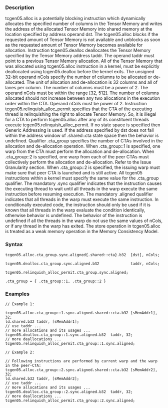 ### Description

tcgen05.alloc is a potentially blocking instruction which dynamically allocates
the specified number of columns in the Tensor Memory and writes
the address of the allocated Tensor Memory into shared memory
at the location specified by address operand dst. The tcgen05.alloc blocks if the
requested amount of Tensor Memory is not available and unblocks
as soon as the requested amount of Tensor Memory becomes
available for allocation.
Instruction tcgen05.dealloc deallocates the Tensor Memory
specified by the Tensor Memory address taddr. The operand
taddr must point to a previous Tensor Memory allocation.
All of the Tensor Memory that was allocated using tcgen05.alloc instruction in a kernel,
must be explicitly deallocated using tcgen05.dealloc before the kernel exits.
The unsigned 32-bit operand nCols specify the number of columns to be allocated or
de-allocated. The unit of allocation and de-allocation is 32 columns and all of lanes
per column. The number of columns must be a power of 2. The operand nCols must be
within the range [32, 512]. The number of columns allocated should not increase between
any two allocations in the execution order within the CTA. Operand nCols must be
power of 2.
Instruction tcgen05.relinquish_alloc_permit specifies that the CTA of the executing
thread is relinquishing the right to allocate Tensor Memory. So,
it is illegal for a CTA to perform tcgen05.alloc after any of its constituent threads
execute tcgen05.relinquish_alloc_permit.
If no state space is specified then Generic Addressing is used.
If the address specified by dst does not fall within the address window of
.shared::cta state space then the behavior is undefined.
Qualifier .cta_group specifies the number of CTAs involved in the allocation and
de-allocation operation. When .cta_group::1 is specified, one warp from the CTA must
perform the allocation and de-allocation. When .cta_group::2 is specified, one warp
from each of the peer CTAs must collectively perform the allocation and
de-allocation. Refer to the Issue Granularity section.
When .cta_group::2 is specified, the issuing warp must make sure that peer CTA is launched
and is still active.
All tcgen05 instructions within a kernel must specify the same value for the .cta_group
qualifier.
The mandatory .sync qualifier indicates that the instruction causes the executing thread
to wait until all threads in the warp execute the same instruction before resuming execution.
The mandatory .aligned qualifier indicates that all threads in the warp must execute the
same instruction. In conditionally executed code, the instruction should only be used if it
is known that all threads in the warp evaluate the condition identically, otherwise behavior
is undefined.
The behavior of the instruction is undefined if all the threads in the warp do not use the
same values of nCols, or if any thread in the warp has exited.
The store operation in tcgen05.alloc is treated as a weak memory operation in the
Memory Consistency Model.

### Syntax

```
tcgen05.alloc.cta_group.sync.aligned{.shared::cta}.b32  [dst], nCols;

tcgen05.dealloc.cta_group.sync.aligned.b32              taddr, nCols;

tcgen05.relinquish_alloc_permit.cta_group.sync.aligned;

.cta_group = { .cta_group::1, .cta_group::2 }
```

### Examples

```
// Example 1:

tcgen05.alloc.cta_group::1.sync.aligned.shared::cta.b32 [sMemAddr1], 32;
ld.shared.b32 taddr, [sMemAddr1];
// use taddr ...
// more allocations and its usages ...
tcgen05.dealloc.cta_group::1.sync.aligned.b32  taddr, 32;
// more deallocations ...
tcgen05.relinquish_alloc_permit.cta_group::1.sync.aligned;

// Example 2:

// Following instructions are performed by current warp and the warp in the peer-CTA:
tcgen05.alloc.cta_group::2.sync.aligned.shared::cta.b32 [sMemAddr2], 32;
ld.shared.b32 taddr, [sMemAddr2];
// use taddr ...
// more allocations and its usages ...
tcgen05.dealloc.cta_group::2.sync.aligned.b32  taddr, 32;
// more deallocations ...
tcgen05.relinquish_alloc_permit.cta_group::2.sync.aligned;
```

